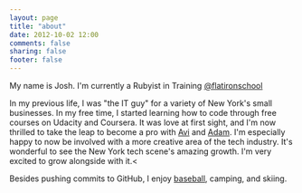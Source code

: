 ```yaml
---
layout: page
title: "about"
date: 2012-10-02 12:00
comments: false
sharing: false
footer: false
---
```

My name is Josh. I'm currently a Rubyist in Training [@flatironschool]('http://twitter.com/flatironschool')

In my previous life, I was "the IT guy" for a variety of New York's small businesses. In my free time, I started learning how to code through free courses on Udacity and Coursera. It was love at first sight, and I'm now thrilled to take the leap to become a pro with [Avi]('https://twitter.com/aviflombaum') and [Adam]('https://twitter.com/aenbar'). I'm especially happy to now be involved with a more creative area of the tech industry. It's wonderful to see the New York tech scene's amazing growth. I'm very excited to grow alongside with it.<

Besides pushing commits to GitHub, I enjoy [baseball]('http://sfgiants.com'), camping, and skiing.